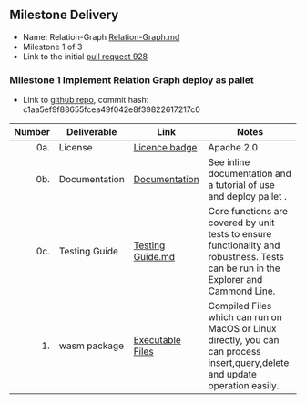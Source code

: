 ## Milestone Delivery 

* Name: Relation-Graph [Relation-Graph.md](https://github.com/w3f/Grants-Program/blob/master/applications/Relation-Graph.md)
* Milestone 1 of 3 
* Link to the initial [pull request 928](https://github.com/w3f/Grants-Program/pull/928)


### Milestone 1 Implement Relation Graph deploy as pallet

* Link to [github repo](https://github.com/relationlabs/Relation-Graph/), commit hash: c1aa5ef9f88655fcea49f042e8f39822617217c0

| Number | Deliverable | Link | Notes | 
| -----: | ----------- | ------------- | ------| 
| 0a. | License | [Licence badge](https://github.com/relationlabs/Relation-Graph/blob/main/LICENSE) |Apache 2.0  |
| 0b. | Documentation | [Documentation](https://github.com/relationlabs/Relation-Graph/blob/main/Docs/Documentation.md) | See inline documentation and a tutorial of use and deploy pallet . |
| 0c. | Testing Guide | [Testing Guide.md](https://github.com/relationlabs/Relation-Graph/blob/main/Docs/Testing%20Guide.md) | Core functions are covered by unit tests to ensure functionality and robustness. Tests can be run in the Explorer and Cammond Line.  |
| 1. | wasm package | [Executable Files]([https://github.com/relationlabs/Relation-Graph/tree/main/Executable%20Files]) | Compiled Files which can run on MacOS or Linux directly, you can can process insert,query,delete and update operation easily. | 
